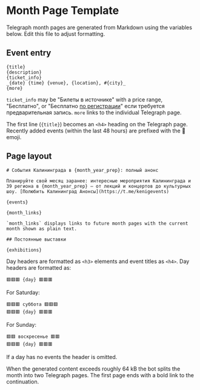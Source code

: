 # Month Page Template

Telegraph month pages are generated from Markdown using the variables below.
Edit this file to adjust formatting.

## Event entry

```
{title}
{description}
{ticket_info}
_{date} {time} {venue}, {location}, #{city}_
{more}
```

`ticket_info` may be "Билеты в источнике" with a price range, "Бесплатно", or
"Бесплатно [по регистрации](URL)" если требуется предварительная запись.
`more` links to the individual Telegraph page.

The first line (`{title}`) becomes an `<h4>` heading on the Telegraph page.
Recently added events (within the last 48 hours) are prefixed with the 🚩 emoji.

## Page layout

```
# События Калининграда в {month_year_prep}: полный анонс

Планируйте свой месяц заранее: интересные мероприятия Калининграда и 39 региона в {month_year_prep} — от лекций и концертов до культурных шоу. [Полюбить Калининград Анонсы](https://t.me/kenigevents)

{events}

{month_links}

`month_links` displays links to future month pages with the current month shown as plain text.

## Постоянные выставки

{exhibitions}
```

Day headers are formatted as `<h3>` elements and event titles as `<h4>`.
Day headers are formatted as:

```
🟥🟥🟥 {day} 🟥🟥🟥
```

For Saturday:

```
🟥🟥🟥 суббота 🟥🟥🟥
🟥🟥🟥 {day} 🟥🟥🟥
```

For Sunday:

```
🟥🟥 воскресенье 🟥🟥
🟥🟥🟥 {day} 🟥🟥🟥
```

If a day has no events the header is omitted.

When the generated content exceeds roughly 64&nbsp;kB the bot splits the month
into two Telegraph pages. The first page ends with a bold link to the
continuation.

